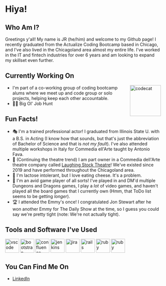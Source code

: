 # Hiya!

## Who Am I?
Greetings y'all! My name is JR (he/him) and welcome to my Github page! I recently graduated from the Actualize Coding Bootcamp based in Chicago, and I've also lived in the Chicagoland area almost my entire life. I've worked in the IT and fintech industries for over 6 years and am looking to expand my skillset even further.

## Currently Working On
<div>
<p>
<img align="right" src="https://media.tenor.com/y2JXkY1pXkwAAAAM/cat-computer.gif" alt="codecat" width="100" height="100"/>
</p>
</div>

- I'm part of a co-working group of coding bootcamp alums where we meet up and code group or solo projects, helping keep each other accountable.
- 🕵️‍♂️ Big Ol' Job Hunt

## Fun Facts!
- 🎭 I'm a trained professional actor!  I graduated from Illinois State U. with a B.S. in Acting (I know how that sounds, but that's just the abbreviation of Bachelor of Science and that is *not my fault*). I've also attended multiple workshops in Italy for Commedia ell'Arte taught by Antonio Fava.
- 👺 (Continuing the theatre trend) I am part owner in a Commedia dell'Arte theatre company called [Laughing Stock Theatre](https://www.laughingstockchi.com/)! We've existed since 2019 and have performed throughout the Chicagoland area.
- 🧀 I'm lactose intolerant, but I love eating cheese. It's a problem.
- 🎲 I'm an avid game player of all sorts! I've played in and DM'd multiple Dungeons and Dragons games, I play a *lot* of video games, and haven't played all the board games that I currently own (Hmm, that ToDo list seems to be getting *longer*).
- 🏆 I attended the Emmy's once! I congratulated Jon Stewart after he won another Emmy for The Daily Show at the time, so I guess you could say we're pretty tight (note: We're not actually tight).


## Tools and Software I've Used
<p align="left">
<img src="https://cdn.jsdelivr.net/gh/devicons/devicon/icons/vscode/vscode-original-wordmark.svg" alt="vscode" width="45" height="45"/>
<img src="https://cdn.jsdelivr.net/gh/devicons/devicon/icons/bootstrap/bootstrap-original-wordmark.svg" alt="bootstrap" width="45" height="45"/>
<img src="https://cdn.jsdelivr.net/gh/devicons/devicon/icons/confluence/confluence-original-wordmark.svg" alt="confluence" width="45" height="45"/>
<img src="https://cdn.jsdelivr.net/gh/devicons/devicon/icons/jenkins/jenkins-original.svg" alt="jenkins" width="45" height="45"/>
<img src="https://cdn.jsdelivr.net/gh/devicons/devicon/icons/jira/jira-original-wordmark.svg" alt="jira" width="45" height="45"/>
<img src="https://cdn.jsdelivr.net/gh/devicons/devicon/icons/rails/rails-plain-wordmark.svg" alt="rails" width="45" height="45"/>
<img src="https://cdn.jsdelivr.net/gh/devicons/devicon/icons/ruby/ruby-plain-wordmark.svg" alt="ruby" width="45" height="45"/>
<img src="https://cdn.jsdelivr.net/gh/devicons/devicon/icons/rspec/rspec-original.svg" alt="ruby" width="45" height="45"/>   
</p>

## You Can Find Me On
- [LinkedIn](https://www.linkedin.com/in/jeffreymrubin/)

<!--
**JRisJunior/jrisjunior** is a ✨ _special_ ✨ repository because its `README.md` (this file) appears on your GitHub profile.

Here are some ideas to get you started:

- 🔭 I’m currently working on ...
- 🌱 I’m currently learning ...
- 👯 I’m looking to collaborate on ...
- 🤔 I’m looking for help with ...
- 💬 Ask me about ...
- 📫 How to reach me: ...
- 😄 Pronouns: ...
- ⚡ Fun fact: ...
-->
